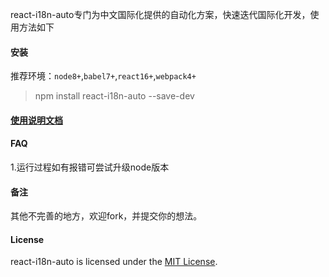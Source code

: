
react-i18n-auto专门为中文国际化提供的自动化方案，快速迭代国际化开发，使用方法如下


#### 安装

推荐环境：`node8+`,`babel7+`,`react16+`,`webpack4+`

 >  npm install react-i18n-auto --save-dev

#### [使用说明文档](./documentation.md)


#### FAQ
1.运行过程如有报错可尝试升级node版本

#### 备注
其他不完善的地方，欢迎fork，并提交你的想法。


#### License
react-i18n-auto is licensed under the [MIT License](https://github.com/mr18/react-i18n-auto/blob/master/LICENSE).



















